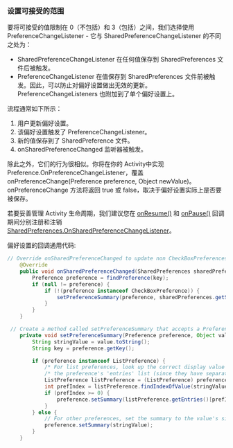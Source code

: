 ### 设置可接受的范围

要将可接受的值限制在 0（不包括）和 3（包括）之间，我们选择使用 PreferenceChangeListener - 它与 SharedPreferenceChangeListener 的不同之处为：

* SharedPreferenceChangeListener 在任何值保存到 SharedPreferences 文件后被触发。
* PreferenceChangeListener 在值保存到 SharedPreferences 文件前被触发。因此，可以防止对偏好设置做出无效的更新。PreferenceChangeListeners 也附加到了单个偏好设置上。

流程通常如下所示：

1. 用户更新偏好设置。
2. 该偏好设置触发了 PreferenceChangeListener。
3. 新的值保存到了 SharedPreference 文件。
4. onSharedPreferenceChanged 监听器被触发。

除此之外，它们的行为很相似。你将在你的 Activity中实现Preference.OnPreferenceChangeListener，覆盖onPreferenceChange(Preference preference, Object newValue)。 onPreferenceChange 方法将返回 true 或 false，取决于偏好设置实际上是否要被保存。

若要妥善管理 Activity 生命周期，我们建议您在 [onResume()](https://developer.android.google.cn/reference/android/app/Activity.html#onResume()) 和 [onPause()](https://developer.android.google.cn/reference/android/app/Activity.html#onPause()) 回调期间分别注册和注销[SharedPreferences.OnSharedPreferenceChangeListener](https://developer.android.google.cn/reference/android/content/SharedPreferences.OnSharedPreferenceChangeListener.html)。

偏好设置的回调通用代码:

```java
// Override onSharedPreferenceChanged to update non CheckBoxPreferences when they are changed
    @Override
    public void onSharedPreferenceChanged(SharedPreferences sharedPreferences, String key) {
        Preference preference = findPreference(key);
        if (null != preference) {
            if (!(preference instanceof CheckBoxPreference)) {
                setPreferenceSummary(preference, sharedPreferences.getString(key, ""));
            }
        }
    }

 // Create a method called setPreferenceSummary that accepts a Preference and an Object and sets the summary of the preference
    private void setPreferenceSummary(Preference preference, Object value) {
        String stringValue = value.toString();
        String key = preference.getKey();

        if (preference instanceof ListPreference) {
            /* For list preferences, look up the correct display value in */
            /* the preference's 'entries' list (since they have separate labels/values). */
            ListPreference listPreference = (ListPreference) preference;
            int prefIndex = listPreference.findIndexOfValue(stringValue);
            if (prefIndex >= 0) {
                preference.setSummary(listPreference.getEntries()[prefIndex]);
            }
        } else {
            // For other preferences, set the summary to the value's simple string representation.
            preference.setSummary(stringValue);
        }
    }
```
